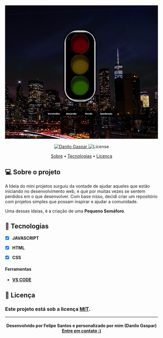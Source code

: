 <p align="center">
   <img src="https://github.com/dangspr/Semaforo/blob/master/github/Captura%20de%20tela%20de%202020-10-01%2000-13-14.png" alt="semáforo" />
</p>

<!-- Badges -->
<p align="center">
   <a href="https://www.linkedin.com/in/danilo-gaspar98/">
      <img alt="Danilo Gaspar" src="https://img.shields.io/badge/LinkedIn%20--%20-Danilo%20Gaspar-blue" />
   </a>
  <img alt="License" src="https://img.shields.io/badge/license-MIT-blue">
</p>

<!-- Indice-->
<p align="center">
 <a href="#-sobre-o-projeto">Sobre</a> •
 <a href="#-Tecnologias">Tecnologias</a> • 
 <a href="#-licença">Licença</a>
</p>

<!--Sobre o projeto-->
## 💻 Sobre o projeto

A Ideia do mini projetos surguiu da vontade de ajudar aqueles que estão iniciando no desenvolvimento web, e que por muitas vezes se sentem perdidos em o que desenvolver. Com base nisso, decidi criar um repositório com projetos simples que possam inspirar e ajudar a comunidade. 

Uma dessas ideias, é a criação de uma  **Pequeno Semáforo**. 


<!--layout-->
## 🚀  Tecnologias
- [x]  **JAVASCRIPT**
- [x] **HTML**
- [x] **CSS**


#### Ferramentas
- [**VS CODE**]()

<!--License session-->
## 📝 Licença
### Este projeto está sob a licença [MIT](./LICENSE).
---

<h4 align=center>Desenvolvido por Felipe Santos e personalizado por mim (Danilo Gaspar) <a href="https://www.linkedin.com/in/danilo-gaspar98/"> <strong>Entre em contato</strong> :)</a></a></h4>




